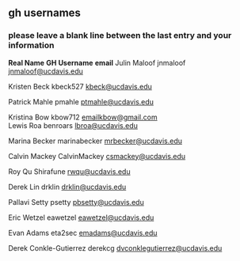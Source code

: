 ## gh usernames

### please leave a blank line between the last entry and your information

__Real Name__		__GH Username__		__email__
Julin Maloof		jnmaloof		jnmaloof@ucdavis.edu

Kristen Beck		kbeck527		kbeck@ucdavis.edu

Patrick Mahle		pmahle			ptmahle@ucdavis.edu

Kristina Bow 		kbow712			emailkbow@gmail.com					
Lewis Roa               benroars		lbroa@ucdavis.edu

Marina Becker		marinabecker	mrbecker@ucdavis.edu

Calvin Mackey           CalvinMackey            csmackey@ucdavis.edu

Roy Qu			Shirafune		rwqu@ucdavis.edu

Derek Lin		drklin			drklin@ucdavis.edu

Pallavi Setty		psetty			pbsetty@ucdavis.edu

Eric Wetzel		eawetzel		eawetzel@ucdavis.edu

Evan Adams		eta2sec			emadams@ucdavis.edu

Derek Conkle-Gutierrez  derekcg                 dvconklegutierrez@ucdavis.edu
